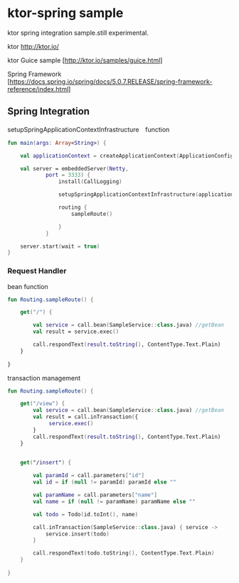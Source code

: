 # ktor-spring sample
ktor spring integration sample.still experimental.

ktor http://ktor.io/

ktor Guice sample [http://ktor.io/samples/guice.html]

Spring Framework [https://docs.spring.io/spring/docs/5.0.7.RELEASE/spring-framework-reference/index.html]


## Spring Integration

setupSpringApplicationContextInfrastructure　function

```kotlin
fun main(args: Array<String>) {

    val applicationContext = createApplicationContext(ApplicationConfig::class.java)

    val server = embeddedServer(Netty,
            port = 3333) {
                install(CallLogging)

                setupSpringApplicationContextInfrastructure(applicationContext)

                routing {
                    sampleRoute()

                }
            }

    server.start(wait = true)
}
```

### Request Handler

bean function

```kotlin
fun Routing.sampleRoute() {

    get("/") {

        val service = call.bean(SampleService::class.java) //getBean
        val result = service.exec()

        call.respondText(result.toString(), ContentType.Text.Plain)
    }
    
}

```

transaction management

```kotlin
fun Routing.sampleRoute() {

    get("/view") {
        val service = call.bean(SampleService::class.java) //getBean
        val result = call.inTransaction({ 
             service.exec()
        }
        call.respondText(result.toString(), ContentType.Text.Plain)
    }

    
    get("/insert") {

        val paramId = call.parameters["id"]
        val id = if (null != paramId) paramId else ""

        val paramName = call.parameters["name"]
        val name = if (null != paramName) paramName else ""

        val todo = Todo(id.toInt(), name)

        call.inTransaction(SampleService::class.java) { service ->
            service.insert(todo)
        }

        call.respondText(todo.toString(), ContentType.Text.Plain)
    }
    
}

```